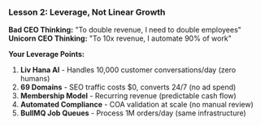 ### Lesson 2: Leverage, Not Linear Growth

**Bad CEO Thinking:** "To double revenue, I need to double employees"
**Unicorn CEO Thinking:** "To 10x revenue, I automate 90% of work"

**Your Leverage Points:**

1. **Liv Hana AI** - Handles 10,000 customer conversations/day (zero humans)
2. **69 Domains** - SEO traffic costs $0, converts 24/7 (no ad spend)
3. **Membership Model** - Recurring revenue (predictable cash flow)
4. **Automated Compliance** - COA validation at scale (no manual review)
5. **BullMQ Job Queues** - Process 1M orders/day (same infrastructure)
